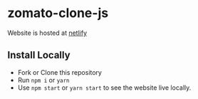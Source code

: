 # zomato-clone-js

Website is hosted at [netlify](https://restaurant-finder-react.netlify.app/)

## Install Locally

- Fork or Clone this repository
- Run `npm i` or `yarn`
- Use `npm start` or `yarn start` to see the website live locally.
